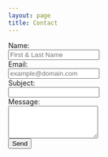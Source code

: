 ```yaml
---
layout: page
title: Contact
---
```

<form class="form-horizontal" role="form" action="https://getsimpleform.com/messages?form_api_token=c29b7a30a93b3b46a44871e548bcea3e" method="post">
  <input type='hidden' name='redirect_to' value='https://diegogradosb.github.io/thanks.html' />
  <div class="form-group">
    <label for="name" class="col-sm-2 control-label">Name:</label>
    <div class="col-sm-10">
      <input type="text" class="form-control" id="name" name="name" placeholder="First & Last Name" value="">
    </div>
  </div>
  <div class="form-group">
    <label for="email" class="col-sm-2 control-label">Email:</label>
    <div class="col-sm-10">
      <input type="email" class="form-control" id="email" name="email" placeholder="example@domain.com" value="">
    </div>
  </div>
    <div class="form-group">
    <label for="department" class="col-sm-2 control-label">Subject:</label>
    <div class="col-sm-10">
      <input type="text" class="form-control" id="subject" name="subject" value="">
    </div>
  </div>
  <div class="form-group">
    <label for="message" class="col-sm-2 control-label">Message:</label>
    <div class="col-sm-10">
      <textarea class="form-control" rows="4" name="message"></textarea>
    </div>
  </div>
  <div class="form-group">
    <div class="col-sm-10 col-sm-offset-2">
      <input id="submit" name="submit" type="submit" value="Send" class="btn btn-primary btn-sm">
    </div>
  </div>
</form>
